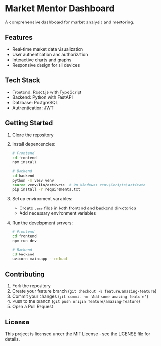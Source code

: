 # Market Mentor Dashboard

A comprehensive dashboard for market analysis and mentoring.

## Features

- Real-time market data visualization
- User authentication and authorization
- Interactive charts and graphs
- Responsive design for all devices

## Tech Stack

- Frontend: React.js with TypeScript
- Backend: Python with FastAPI
- Database: PostgreSQL
- Authentication: JWT

## Getting Started

1. Clone the repository
2. Install dependencies:
   ```bash
   # Frontend
   cd frontend
   npm install

   # Backend
   cd backend
   python -m venv venv
   source venv/bin/activate  # On Windows: venv\Scripts\activate
   pip install -r requirements.txt
   ```

3. Set up environment variables:
   - Create `.env` files in both frontend and backend directories
   - Add necessary environment variables

4. Run the development servers:
   ```bash
   # Frontend
   cd frontend
   npm run dev

   # Backend
   cd backend
   uvicorn main:app --reload
   ```

## Contributing

1. Fork the repository
2. Create your feature branch (`git checkout -b feature/amazing-feature`)
3. Commit your changes (`git commit -m 'Add some amazing feature'`)
4. Push to the branch (`git push origin feature/amazing-feature`)
5. Open a Pull Request

## License

This project is licensed under the MIT License - see the LICENSE file for details.
